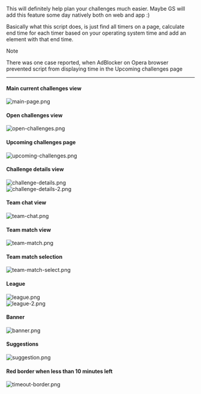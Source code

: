 This will definitely help plan your challenges much easier.
Maybe GS will add this feature some day natively both on web and app :)

Basically what this script does, is just find all timers on a page, calculate end time for each timer
based on your operating system time and add an element with that end time.

> [!NOTE]  
> There was one case reported, when AdBlocker on Opera browser prevented script from displaying time
> in the Upcoming challenges page

---

#### Main current challenges view

![main-page.png](images/main-page.png)

#### Open challenges view

![open-challenges.png](images/open-challenges.png)

#### Upcoming challenges page

![upcoming-challenges.png](images/upcoming-challenges.png)

#### Challenge details view

![challenge-details.png](images/challenge-details.png)  
![challenge-details-2.png](images/challenge-details-2.png)

#### Team chat view

![team-chat.png](images/team-chat.png)

#### Team match view

![team-match.png](images/team-match.png)

#### Team match selection

![team-match-select.png](images/team-match-select.png)

#### League

![league.png](images/league.png)  
![league-2.png](images/league-2.png)

#### Banner

![banner.png](images/banner.png)

#### Suggestions

![suggestion.png](images/suggestion.png)

#### Red border when less than 10 minutes left

![timeout-border.png](images/timeout-border.png)
